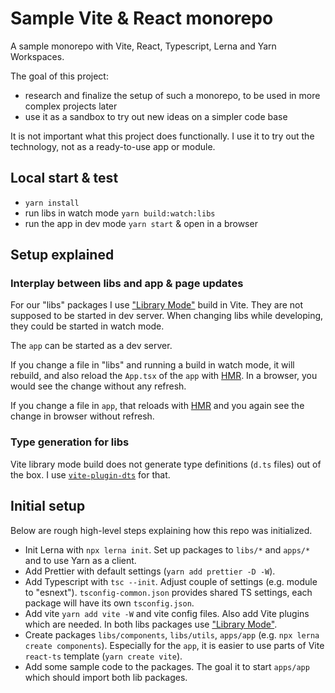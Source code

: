 # Sample Vite & React monorepo

A sample monorepo with Vite, React, Typescript, Lerna and Yarn Workspaces.

The goal of this project:

- research and finalize the setup of such a monorepo, to be used in more complex projects later
- use it as a sandbox to try out new ideas on a simpler code base

It is not important what this project does functionally. I use it to try out the technology, not as a ready-to-use app or module.

## Local start & test

- `yarn install`
- run libs in watch mode `yarn build:watch:libs`
- run the app in dev mode `yarn start` & open in a browser

## Setup explained

### Interplay between libs and app & page updates

For our "libs" packages I use ["Library Mode"](https://vitejs.dev/guide/build.html#library-mode) build in Vite. They are not supposed to be started in dev server. When changing libs while developing, they could be started in watch mode.

The `app` can be started as a dev server.

If you change a file in "libs" and running a build in watch mode, it will rebuild, and also reload the `App.tsx` of the `app` with [HMR](https://vitejs.dev/guide/features.html#hot-module-replacement). In a browser, you would see the change without any refresh.

If you change a file in `app`, that reloads with [HMR](https://vitejs.dev/guide/features.html#hot-module-replacement) and you again see the change in browser without refresh.

### Type generation for libs

Vite library mode build does not generate type definitions (`d.ts` files) out of the box. I use [`vite-plugin-dts`](https://github.com/qmhc/vite-plugin-dts) for that.

## Initial setup

Below are rough high-level steps explaining how this repo was initialized.

- Init Lerna with `npx lerna init`. Set up packages to `libs/*` and `apps/*` and to use Yarn as a client.
- Add Prettier with default settings (`yarn add prettier -D -W`).
- Add Typescript with `tsc --init`. Adjust couple of settings (e.g. module to "esnext"). `tsconfig-common.json` provides shared TS settings, each package will have its own `tsconfig.json`.
- Add vite `yarn add vite -W` and vite config files. Also add Vite plugins which are needed. In both libs packages use ["Library Mode"](https://vitejs.dev/guide/build.html#library-mode).
- Create packages `libs/components`, `libs/utils`, `apps/app` (e.g. `npx lerna create components`). Especially for the `app`, it is easier to use parts of Vite `react-ts` template (`yarn create vite`).
- Add some sample code to the packages. The goal it to start `apps/app` which should import both lib packages.
